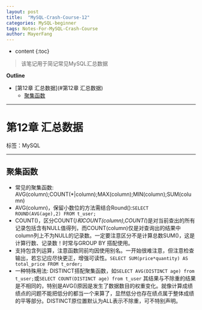 ```yaml
---
layout: post
title:  "MySQL-Crash-Course-12"
categories: MySQL-beginner
tags: Notes-For-MySQL-Crash-Course
author: MayerFang
---
```


* content
{:toc}

>该笔记用于简记常见MySQL汇总数据




**Outline**

- [第12章 汇总数据](#第12章 汇总数据)
	- [聚集函数](#聚集函数)



---

# 第12章 汇总数据

标签：MySQL

---
 
## 聚集函数

- 常见的聚集函数: AVG(column);COUNT(*|column);MAX(column);MIN(column);SUM(column)
- AVG(column)，保留小数位的方法需结合Round():`SELECT ROUND(AVG(age),2) FROM t_user;`
- COUNT()，区分COUNT(*)和COUNT(column),COUNT(*)是对当前查出的所有记录包括含有NULL值得列，而COUNT(column)仅是对查询出的结果中column列上不为NULL的记录数。一定要注意区分不是计算总数SUM()，这是计算行数、记录数！时常与GROUP BY 搭配使用。
- 支持包含列运算，注意函数同前均因使用别名。一开始很难注意，但注意检查输出，若忘记应尽快更正，增强可读性。`SELECT SUM(price*quantity) AS total_price FROM t_order;`
- 一种特殊用法: DISTINCT搭配聚集函数，如`SELECT AVG(DISTINCT age) from t_user;`或`SELECT COUNT(DISTINCT age) from t_user` 其结果与不除重的结果是不相同的，特别是AVG()原因是发生了数据数目的权重变化。就像计算成绩绩点的问题不能把低分的都当一个来算了，显然低分也存在绩点属于整体成绩的平等部分。DISTINCT原位置默认为ALL表示不除重，可不特别声明。
